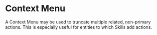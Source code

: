 # Context Menu

A Context Menu may be used to truncate multiple related, non-primary actions. This is especially useful for entities to which Skills add actions.
